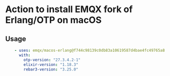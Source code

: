 # Action to install EMQX fork of Erlang/OTP on macOS

## Usage

```yaml
    - uses: emqx/macos-erlang@f744c98139c0db83a10619587d4bae4fc49765a8 # v1.0.0
      with:
        otp-version: "27.3.4.2-1"
        elixir-version: "1.18.3"
        rebar3-version: "3.25.0"
```

